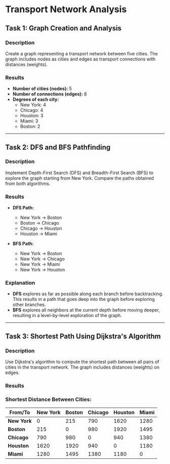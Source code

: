 # Transport Network Analysis

## Task 1: Graph Creation and Analysis

### Description

Create a graph representing a transport network between five cities. The graph includes nodes as cities and edges as transport connections with distances (weights).

### Results

- **Number of cities (nodes):** 5
- **Number of connections (edges):** 8
- **Degrees of each city:**
  - New York: 4
  - Chicago: 4
  - Houston: 3
  - Miami: 3
  - Boston: 2

---

## Task 2: DFS and BFS Pathfinding

### Description

Implement Depth-First Search (DFS) and Breadth-First Search (BFS) to explore the graph starting from New York. Compare the paths obtained from both algorithms.

### Results

- **DFS Path:**

  - New York -> Boston
  - Boston -> Chicago
  - Chicago -> Houston
  - Houston -> Miami

- **BFS Path:**
  - New York -> Boston
  - New York -> Chicago
  - New York -> Miami
  - New York -> Houston

### Explanation

- **DFS** explores as far as possible along each branch before backtracking. This results in a path that goes deep into the graph before exploring other branches.
- **BFS** explores all neighbors at the current depth before moving deeper, resulting in a level-by-level exploration of the graph.

---

## Task 3: Shortest Path Using Dijkstra's Algorithm

### Description

Use Dijkstra's algorithm to compute the shortest path between all pairs of cities in the transport network. The graph includes distances (weights) on edges.

### Results

### Shortest Distance Between Cities:

| From/To      | New York | Boston | Chicago | Houston | Miami |
| ------------ | -------- | ------ | ------- | ------- | ----- |
| **New York** | 0        | 215    | 790     | 1620    | 1280  |
| **Boston**   | 215      | 0      | 980     | 1920    | 1495  |
| **Chicago**  | 790      | 980    | 0       | 940     | 1380  |
| **Houston**  | 1620     | 1920   | 940     | 0       | 1180  |
| **Miami**    | 1280     | 1495   | 1380    | 1180    | 0     |
